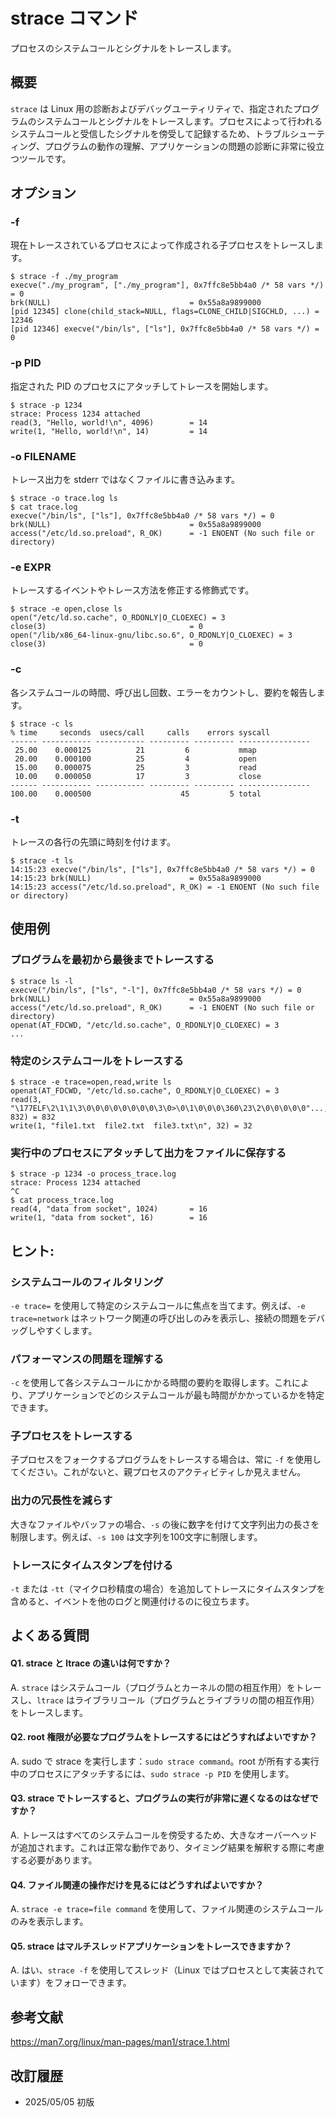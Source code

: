 # strace コマンド

プロセスのシステムコールとシグナルをトレースします。

## 概要

`strace` は Linux 用の診断およびデバッグユーティリティで、指定されたプログラムのシステムコールとシグナルをトレースします。プロセスによって行われるシステムコールと受信したシグナルを傍受して記録するため、トラブルシューティング、プログラムの動作の理解、アプリケーションの問題の診断に非常に役立つツールです。

## オプション

### **-f**

現在トレースされているプロセスによって作成される子プロセスをトレースします。

```console
$ strace -f ./my_program
execve("./my_program", ["./my_program"], 0x7ffc8e5bb4a0 /* 58 vars */) = 0
brk(NULL)                               = 0x55a8a9899000
[pid 12345] clone(child_stack=NULL, flags=CLONE_CHILD|SIGCHLD, ...) = 12346
[pid 12346] execve("/bin/ls", ["ls"], 0x7ffc8e5bb4a0 /* 58 vars */) = 0
```

### **-p PID**

指定された PID のプロセスにアタッチしてトレースを開始します。

```console
$ strace -p 1234
strace: Process 1234 attached
read(3, "Hello, world!\n", 4096)        = 14
write(1, "Hello, world!\n", 14)         = 14
```

### **-o FILENAME**

トレース出力を stderr ではなくファイルに書き込みます。

```console
$ strace -o trace.log ls
$ cat trace.log
execve("/bin/ls", ["ls"], 0x7ffc8e5bb4a0 /* 58 vars */) = 0
brk(NULL)                               = 0x55a8a9899000
access("/etc/ld.so.preload", R_OK)      = -1 ENOENT (No such file or directory)
```

### **-e EXPR**

トレースするイベントやトレース方法を修正する修飾式です。

```console
$ strace -e open,close ls
open("/etc/ld.so.cache", O_RDONLY|O_CLOEXEC) = 3
close(3)                                = 0
open("/lib/x86_64-linux-gnu/libc.so.6", O_RDONLY|O_CLOEXEC) = 3
close(3)                                = 0
```

### **-c**

各システムコールの時間、呼び出し回数、エラーをカウントし、要約を報告します。

```console
$ strace -c ls
% time     seconds  usecs/call     calls    errors syscall
------ ----------- ----------- --------- --------- ----------------
 25.00    0.000125          21         6           mmap
 20.00    0.000100          25         4           open
 15.00    0.000075          25         3           read
 10.00    0.000050          17         3           close
------ ----------- ----------- --------- --------- ----------------
100.00    0.000500                    45         5 total
```

### **-t**

トレースの各行の先頭に時刻を付けます。

```console
$ strace -t ls
14:15:23 execve("/bin/ls", ["ls"], 0x7ffc8e5bb4a0 /* 58 vars */) = 0
14:15:23 brk(NULL)                      = 0x55a8a9899000
14:15:23 access("/etc/ld.so.preload", R_OK) = -1 ENOENT (No such file or directory)
```

## 使用例

### プログラムを最初から最後までトレースする

```console
$ strace ls -l
execve("/bin/ls", ["ls", "-l"], 0x7ffc8e5bb4a0 /* 58 vars */) = 0
brk(NULL)                               = 0x55a8a9899000
access("/etc/ld.so.preload", R_OK)      = -1 ENOENT (No such file or directory)
openat(AT_FDCWD, "/etc/ld.so.cache", O_RDONLY|O_CLOEXEC) = 3
...
```

### 特定のシステムコールをトレースする

```console
$ strace -e trace=open,read,write ls
openat(AT_FDCWD, "/etc/ld.so.cache", O_RDONLY|O_CLOEXEC) = 3
read(3, "\177ELF\2\1\1\3\0\0\0\0\0\0\0\0\3\0>\0\1\0\0\0\360\23\2\0\0\0\0\0"..., 832) = 832
write(1, "file1.txt  file2.txt  file3.txt\n", 32) = 32
```

### 実行中のプロセスにアタッチして出力をファイルに保存する

```console
$ strace -p 1234 -o process_trace.log
strace: Process 1234 attached
^C
$ cat process_trace.log
read(4, "data from socket", 1024)       = 16
write(1, "data from socket", 16)        = 16
```

## ヒント:

### システムコールのフィルタリング

`-e trace=` を使用して特定のシステムコールに焦点を当てます。例えば、`-e trace=network` はネットワーク関連の呼び出しのみを表示し、接続の問題をデバッグしやすくします。

### パフォーマンスの問題を理解する

`-c` を使用して各システムコールにかかる時間の要約を取得します。これにより、アプリケーションでどのシステムコールが最も時間がかかっているかを特定できます。

### 子プロセスをトレースする

子プロセスをフォークするプログラムをトレースする場合は、常に `-f` を使用してください。これがないと、親プロセスのアクティビティしか見えません。

### 出力の冗長性を減らす

大きなファイルやバッファの場合、`-s` の後に数字を付けて文字列出力の長さを制限します。例えば、`-s 100` は文字列を100文字に制限します。

### トレースにタイムスタンプを付ける

`-t` または `-tt`（マイクロ秒精度の場合）を追加してトレースにタイムスタンプを含めると、イベントを他のログと関連付けるのに役立ちます。

## よくある質問

#### Q1. strace と ltrace の違いは何ですか？
A. `strace` はシステムコール（プログラムとカーネルの間の相互作用）をトレースし、`ltrace` はライブラリコール（プログラムとライブラリの間の相互作用）をトレースします。

#### Q2. root 権限が必要なプログラムをトレースするにはどうすればよいですか？
A. sudo で strace を実行します：`sudo strace command`。root が所有する実行中のプロセスにアタッチするには、`sudo strace -p PID` を使用します。

#### Q3. strace でトレースすると、プログラムの実行が非常に遅くなるのはなぜですか？
A. トレースはすべてのシステムコールを傍受するため、大きなオーバーヘッドが追加されます。これは正常な動作であり、タイミング結果を解釈する際に考慮する必要があります。

#### Q4. ファイル関連の操作だけを見るにはどうすればよいですか？
A. `strace -e trace=file command` を使用して、ファイル関連のシステムコールのみを表示します。

#### Q5. strace はマルチスレッドアプリケーションをトレースできますか？
A. はい、`strace -f` を使用してスレッド（Linux ではプロセスとして実装されています）をフォローできます。

## 参考文献

https://man7.org/linux/man-pages/man1/strace.1.html

## 改訂履歴

- 2025/05/05 初版